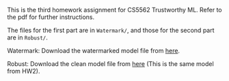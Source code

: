 This is the third homework assignment for CS5562 Trustworthy ML. Refer to the pdf for further instructions.

The files for the first part are in `Watermark/`, and those for the second part are in `Robust/`. 

Watermark: Download the watermarked model file from [here](https://drive.google.com/file/d/1BzyCSkSwYecyNfXlZ7Qt7Ja3sfu94p6o/view?usp=sharing). 

Robust: Download the clean model file from [here](https://drive.google.com/file/d/1e4xLwkxq2VLMmfY8kCRBvgjw8o0hYF9y/view?usp=drive_link) (This is the same model from HW2).
